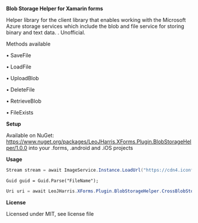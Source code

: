 **Blob Storage Helper for Xamarin forms**

Helper library for the client library that enables working with the Microsoft Azure storage services which include the blob and file service for storing binary and text data.
. Unofficial. 

Methods available 

• SaveFile

• LoadFile

• UploadBlob

• DeleteFile

• RetrieveBlob

• FileExists

**Setup**

Available on NuGet: https://www.nuget.org/packages/LeoJHarris.XForms.Plugin.BlobStorageHelper/1.0.0 into your .forms, .android and .iOS projects

**Usage**

```csharp
Stream stream = await ImageService.Instance.LoadUrl("https://cdn4.iconfinder.com/data/icons/iconsimple-logotypes/512/github-128.png").AsPNGStreamAsync();
```

`Guid guid = Guid.Parse("FileName");`

```csharp
Uri uri = await LeoJHarris.XForms.Plugin.BlobStorageHelper.CrossBlobStorageHelper.Current.UploadBlob("#YOUR CONTAINER NAME ON AZURE#", guid, "#CONNECTION STRING#", stream);
```

**License**

Licensed under MIT, see license file
